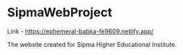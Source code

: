 # SipmaWebProject
Link - https://ephemeral-babka-fe9609.netlify.app/

The website created for Sipma Higher Educational Institute.
